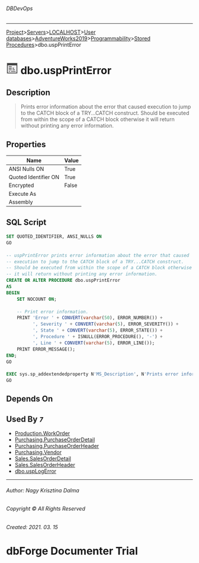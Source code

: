 ###### DBDevOps
___
[Project](../../../../../../startpage.md)>[Servers](../../../../../Servers.md)>[LOCALHOST](../../../../LOCALHOST.md)>[User databases](../../../UserDatabases.md)>[AdventureWorks2019](../../AdventureWorks2019.md)>[Programmability](../Programmability.md)>[Stored Procedures](Procedures.md)>dbo.uspPrintError


# ![logo](../../../../../../Images/procedure.svg) dbo.uspPrintError

## <a name="#Description"></a>Description
> Prints error information about the error that caused execution to jump to the CATCH block of a TRY...CATCH construct. Should be executed from within the scope of a CATCH block otherwise it will return without printing any error information.
## <a name="#Properties"></a>Properties
|Name|Value|
|---|---|
|ANSI Nulls ON|True|
|Quoted Identifier ON|True|
|Encrypted|False|
|Execute As||
|Assembly||


## <a name="#SqlScript"></a>SQL Script
```SQL
SET QUOTED_IDENTIFIER, ANSI_NULLS ON
GO

-- uspPrintError prints error information about the error that caused 
-- execution to jump to the CATCH block of a TRY...CATCH construct. 
-- Should be executed from within the scope of a CATCH block otherwise 
-- it will return without printing any error information.
CREATE OR ALTER PROCEDURE dbo.uspPrintError 
AS
BEGIN
    SET NOCOUNT ON;

    -- Print error information. 
    PRINT 'Error ' + CONVERT(varchar(50), ERROR_NUMBER()) +
          ', Severity ' + CONVERT(varchar(5), ERROR_SEVERITY()) +
          ', State ' + CONVERT(varchar(5), ERROR_STATE()) + 
          ', Procedure ' + ISNULL(ERROR_PROCEDURE(), '-') + 
          ', Line ' + CONVERT(varchar(5), ERROR_LINE());
    PRINT ERROR_MESSAGE();
END;
GO

EXEC sys.sp_addextendedproperty N'MS_Description', N'Prints error information about the error that caused execution to jump to the CATCH block of a TRY...CATCH construct. Should be executed from within the scope of a CATCH block otherwise it will return without printing any error information.', 'SCHEMA', N'dbo', 'PROCEDURE', N'uspPrintError'
GO
```

## <a name="#DependsOn"></a>Depends On


## <a name="#UsedBy"></a>Used By _`7`_
- [Production.WorkOrder](../../Tables/Production.WorkOrder.md)
- [Purchasing.PurchaseOrderDetail](../../Tables/Purchasing.PurchaseOrderDetail.md)
- [Purchasing.PurchaseOrderHeader](../../Tables/Purchasing.PurchaseOrderHeader.md)
- [Purchasing.Vendor](../../Tables/Purchasing.Vendor.md)
- [Sales.SalesOrderDetail](../../Tables/Sales.SalesOrderDetail.md)
- [Sales.SalesOrderHeader](../../Tables/Sales.SalesOrderHeader.md)
- [dbo.uspLogError](dbo.uspLogError.md)


___
###### Author: Nagy Krisztina Dalma
###### Copyright © All Rights Reserved
###### Created: 2021. 03. 15

# dbForge Documenter Trial